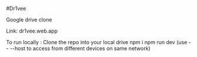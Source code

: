 #Dr1vee

Google drive clone

Link: dr1vee.web.app

To run locally :
Clone the repo into your local drive
npm i
npm run dev (use -- --host to access from different devices on same network)
